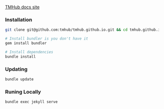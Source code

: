 [TMHub docs site](http://tmhub.github.io/)

### Installation

```bash
git clone git@github.com:tmhub/tmhub.github.io.git && cd tmhub.github.io

# Install bundler is you don't have it
gem install bundler

# Install dependencies
bundle install
```

### Updating

```bash
bundle update
```

### Runing Locally

```bash
bundle exec jekyll serve
```
